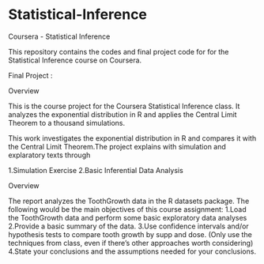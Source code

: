 # Statistical-Inference
Coursera - Statistical Inference 

This repository contains the codes and final project code for  for the Statistical Inference course on Coursera.

Final Project :

Overview

This is the course project for the Coursera Statistical Inference class. It analyzes the exponential distribution in R and applies the Central Limit Theorem to a thousand simulations.

This work investigates the exponential distribution in R and compares it with the Central
Limit Theorem.The project explains with simulation and explaratory texts through

1.Simulation Exercise 2.Basic Inferential Data Analysis

Overview

The report analyzes the ToothGrowth data in the R datasets package. The following would be the main objectives of this course assignment:
1.Load the ToothGrowth data and perform some basic exploratory data analyses 
2.Provide a basic summary of the data.
3.Use confidence intervals and/or hypothesis tests to compare tooth growth by supp and dose. (Only use the techniques from class, even if there’s other approaches worth considering) 4.State your conclusions and the assumptions needed for your conclusions.
